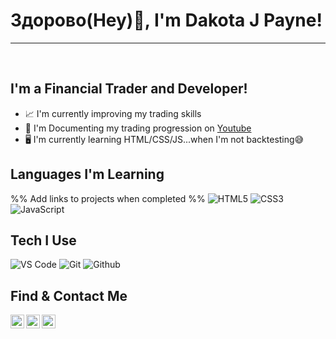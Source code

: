 # Здорово(Hey)👋, I'm Dakota J Payne!  
---
<br/>

## I'm a Financial Trader and Developer!
- 📈 I'm currently improving my trading skills
- 🎥 I'm Documenting my trading progression on [Youtube]
- 🖥️ I'm currently learning HTML/CSS/JS...when I'm not backtesting😅

## Languages I'm Learning
%% Add links to projects when completed %%
![HTML5](https://img.shields.io/badge/-HTML5-000000?style=for-the-badge&logo=HTML5)
![CSS3](https://img.shields.io/badge/-CSS3-000000?style=for-the-badge&logo=CSS3)
![JavaScript](https://img.shields.io/badge/-JavaScript-000000?style=for-the-badge&logo=javascript)

## Tech I Use
![VS Code](http://img.shields.io/badge/-VS%20Code-000000?style=for-the-badge&logo=Visual-studio-code&logoColor=blue)
![Git](http://img.shields.io/badge/-Git-000000?style=for-the-badge&logo=Git)
![Github](http://img.shields.io/badge/-Github-000000?style=for-the-badge&logo=Github&logoColor=green)

## Find & Contact Me
[<img align="left" alt="dakotajpayne | YouTube" width="22px" src="https://cdn.jsdelivr.net/npm/simple-icons@v3/icons/youtube.svg" />][YouTube]
[<img align="left" alt="dakotajpayne | Instagram" width="22px" src="https://cdn.jsdelivr.net/npm/simple-icons@v3/icons/instagram.svg" />][instagram]
[<img align="left" alt="dakotajpayne | Twitter" width="22px" src="https://cdn.jsdelivr.net/npm/simple-icons@v3/icons/twitter.svg" />][twitter]	 


[website]: https://dakotajpayne.com
		   [YouTube]: https://youtube.com/dakotajpayne
[linkedin]: https://linkedin.com/in/dakotajpayne
[instagram]: https://instagram.com/dakotajpayne
[blog]: https://medium.com/@dakotajpayne
[twitter]: https://twitter.com/dakotajpayne
